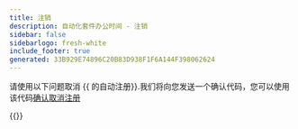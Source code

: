 ```yaml
---
title: 注销
description: 自动化套件办公时间 - 注销
sidebar: false
sidebarlogo: fresh-white
include_footer: true
generated: 33B929E74896C20B83D938F1F6A144F398062624
---
```


请使用以下问题取消 {{ 的自动注册<product-name>}}.我们将向您发送一个确认代码，您可以使用该代码[确认取消注册](/zh-hans/office-hours/unregister-confirm)

{{<questions name="/content/zh-hans/office-hours/unregister.json" completed="感谢您填写取消注册问题" shownavigationbuttons="false" locale="zh-hans">}}
